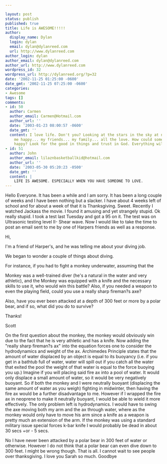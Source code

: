 ```yaml
---

layout: post
status: publish
published: true
title: Life is AWESOME!!!!!
author:
  display_name: Dylan
  login: dylan
  email: dylan@dylanreed.com
  url: http://www.dylanreed.com
author_login: dylan
author_email: dylan@dylanreed.com
author_url: http://www.dylanreed.com
wordpress_id: 32
wordpress_url: http://dylanreed.org/?p=32
date: '2002-11-25 01:25:00 -0600'
date_gmt: '2002-11-25 07:25:00 -0600'
categories:
- Awesome
tags: []
comments:
- id: 50
  author: Carmen
  author_email: Carmen@Hotmail.com
  author_url: ''
  date: '2003-01-23 08:00:57 -0600'
  date_gmt: ''
  content: I love life. Don't you? Looking at the stars in the sky at night just makes
    me happy... my friends... my family... all the love. How could someone not be
    happy? Look for the good in things and trust in God. Everything will work out.
- id: 51
  author: John
  author_email: lilaznbasketballkid@hotmail.com
  author_url: ''
  date: '2003-05-30 05:20:23 -0500'
  date_gmt: ''
  content: |
    LIFE IS AWESOME. ESPECIALLY WHEN YOU HAVE SOMEONE TO LOVE.
---
```


Hello Everyone. It has been a while and I am sorry. It has been a long couple of weeks and I have been nothing but a slacker. I have about 4 weeks left of school and for about a week of that it is Thanksgiving. Sweet. Recently I watched Jackass the movie. I found it amusing and yet strangely stupid. Ok really stupid. I took a test last Tuesday and got a 95 on it. The test was on Ultrasonic testing level II- Shear wave. Now I would like to take the time to post an email sent to me by one of Harpers friends as well as a response.

Hi,

I'm a friend of Harper's, and he was telling me about your diving job.

We began to wonder a couple of things about diving.

For instance, if you had to fight a monkey underwater, assuming that the

Monkey was a well-trained diver (he's a natural in the water and very athletic), and the Monkey was equipped with a knife and the necessary skills to use it, who would win this battle? Also, if you needed a weapon to even the playing field, could you use a really sharp fireman?s axe?

Also, have you ever been attacked at a depth of 300 feet or more by a polar bear, and if so, what did you do to survive?

Thanks!

Scott

On the first question about the monkey, the monkey would obviously win due to the fact that he is very athletic and has a knife. Now adding the "really sharp fireman?s ax" into the equation forces one to consider the hydrodynamics and weight of the ax. Archimedes Principle states that the amount of water displaced by an object is equal to its buoyancy (i.e. if you get in a bathtub full of water, water will spill out if you catch all the water that exited the pool the weight of that water is equal to the force buoying you up.) Imagine if you will placing said fire ax into a pool of water. It would only displace a small amount of water, so it would be very negatively buoyant. So if both the monkey and I were neutrally buoyant (displacing the same amount of water as you weigh) fighting in midwinter, then having the fire ax would be a further disadvantage to me. However if I wrapped the fire ax in neoprene to make it neutrally buoyant, I would be able to wield it more effectively. The only problem left is hydrodynamics. I would have to swing the axe moving both my arm and the ax through water, where as the monkey would only have to move his arm since a knife as a weapon is pretty much an extension of the arm. If the monkey was using a standard military issue special forces k-bar knife I would probably be dead in about 30 secs +or - 5 secs.

No I have never been attacked by a polar bear in 300 feet of water or otherwise. However I do not think that a polar bear can even dive down to 300 feet. I might be wrong though. That is all. I cannot wait to see people over thanksgiving. I love you Sarah so much. Goodbye
